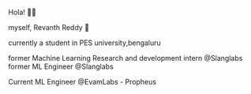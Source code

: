 Hola! ✌🏼

myself, Revanth Reddy 🙂 

currently a student in PES university,bengaluru

former Machine Learning Research and development intern @Slanglabs
former ML Engineer @Slanglabs

Current ML Engineer @EvamLabs - Propheus

